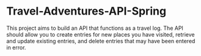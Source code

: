 # Travel-Adventures-API-Spring

This project aims to build an API that functions as a travel log. The API should allow you to create entries for new places you have visited, retrieve and update existing entries, and delete entries that may have been entered in error.
